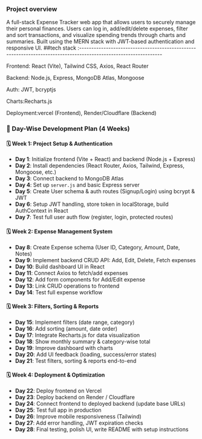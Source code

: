 ### Project overview 
A full-stack Expense Tracker web app that allows users to securely manage their personal finances. Users can log in, add/edit/delete expenses, filter and sort transactions, and visualize spending trends through charts and summaries. Built using the MERN stack with JWT-based authentication and responsive UI.
##tech stack :----------------------------------------------------------------------------------------------------------------

Frontend: React (Vite), Tailwind CSS, Axios, React Router

Backend: Node.js, Express, MongoDB Atlas, Mongoose

Auth: JWT, bcryptjs

Charts:Recharts.js

Deployment:vercel (Frontend), Render/Cloudflare (Backend)

### 📆 Day-Wise Development Plan (4 Weeks)

#### 🗓️ **Week 1: Project Setup & Authentication**

- **Day 1**: Initialize frontend (Vite + React) and backend (Node.js + Express)  
- **Day 2**: Install dependencies (React Router, Axios, Tailwind, Express, Mongoose, etc.)  
- **Day 3**: Connect backend to MongoDB Atlas  
- **Day 4**: Set up `server.js` and basic Express server  
- **Day 5**: Create User schema & auth routes (Signup/Login) using bcrypt & JWT  
- **Day 6**: Setup JWT handling, store token in localStorage, build AuthContext in React  
- **Day 7**: Test full user auth flow (register, login, protected routes)


#### 🗓️ **Week 2: Expense Management System**

- **Day 8**: Create Expense schema (User ID, Category, Amount, Date, Notes)  
- **Day 9**: Implement backend CRUD API: Add, Edit, Delete, Fetch expenses  
- **Day 10**: Build dashboard UI in React  
- **Day 11**: Connect Axios to fetch/add expenses  
- **Day 12**: Add form components for Add/Edit expense  
- **Day 13**: Link CRUD operations to frontend  
- **Day 14**: Test full expense workflow


#### 🗓️ **Week 3: Filters, Sorting & Reports**

- **Day 15**: Implement filters (date range, category)  
- **Day 16**: Add sorting (amount, date order)  
- **Day 17**: Integrate Recharts.js for data visualization  
- **Day 18**: Show monthly summary & category-wise total  
- **Day 19**: Improve dashboard with charts  
- **Day 20**: Add UI feedback (loading, success/error states)  
- **Day 21**: Test filters, sorting & reports end-to-end

#### 🗓️ **Week 4: Deployment & Optimization**

- **Day 22**: Deploy frontend on Vercel  
- **Day 23**: Deploy backend on Render / Cloudflare  
- **Day 24**: Connect frontend to deployed backend (update base URLs)  
- **Day 25**: Test full app in production  
- **Day 26**: Improve mobile responsiveness (Tailwind)  
- **Day 27**: Add error handling, JWT expiration checks  
- **Day 28**: Final testing, polish UI, write README with setup instructions

